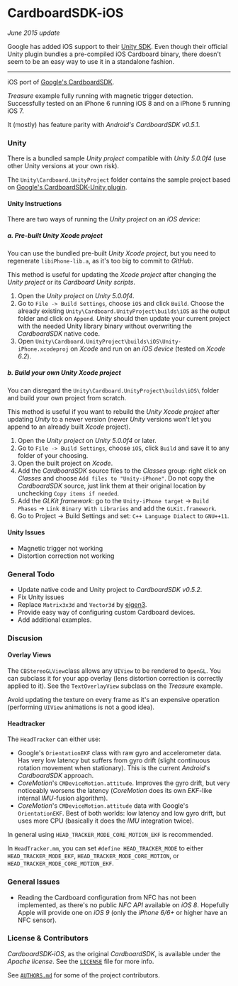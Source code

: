 CardboardSDK-iOS
===============

*June 2015 update*

Google has added iOS support to their [Unity SDK](https://www.google.com/get/cardboard/developers/). Even though their official Unity plugin bundles a pre-compiled iOS Cardboard binary, there doesn't seem to be an easy way to use it in a standalone fashion.

---

iOS port of  [Google's CardboardSDK](https://github.com/rsanchezsaez/cardboard-java).

*Treasure* example fully running with magnetic trigger detection. Successfully tested on an iPhone 6 running iOS 8 and on a iPhone 5 running iOS 7.

It (mostly) has feature parity with *Android's CardboardSDK v0.5.1*.

### Unity

There is a bundled sample *Unity project* compatible with *Unity 5.0.0f4* (use other Unity versions at your own risk).

The `Unity\Cardboard.UnityProject` folder contains the sample project based on [Google's CardboardSDK-Unity plugin](https://github.com/googlesamples/cardboard-unity).

#### Unity Instructions

There are two ways of running the *Unity project* on an *iOS device*:

##### a. Pre-built Unity Xcode project

You can use the bundled pre-built *Unity Xcode project*, but you need to regenerate `libiPhone-lib.a`, as it's too big to commit to *GitHub*.

This method is useful for updating the *Xcode project* after changing the *Unity project* or its *Cardboard Unity scripts*.

1. Open the *Unity project* on *Unity 5.0.0f4*.
2. Go to `File -> Build Settings`, choose `iOS` and click `Build`. Choose the already existing `Unity\Cardboard.UnityProject\builds\iOS` as the output folder and click on `Append`. *Unity* should then update your current project with the needed Unity library binary without overwriting the *CardboardSDK* native code.
4. Open `Unity\Cardboard.UnityProject\builds\iOS\Unity-iPhone.xcodeproj` on *Xcode* and run on an *iOS device* (tested on *Xcode 6.2*).
 
##### b. Build your own Unity Xcode project

You can disregard the `Unity\Cardboard.UnityProject\builds\iOS\` folder and build your own project from scratch.

This method is useful if you want to rebuild the *Unity Xcode project* after updating *Unity* to a newer version (newer *Unity* versions won't let you append to an already built *Xcode* project).

1. Open the *Unity project* on *Unity 5.0.0f4* or later.
2. Go to `File -> Build Settings`, choose `iOS`, click `Build` and save it to any folder of your choosing.
3. Open the built project on *Xcode*.
4. Add the *CardboardSDK* source files to the *Classes* group: right click on *Classes* and choose `Add files to "Unity-iPhone"`. Do not copy the *CardboardSDK* source, just link them at their original location by unchecking `Copy items if needed`.
5. Add the *GLKit framework*: go to the `Unity-iPhone target` -> `Build Phases` -> `Link Binary With Libraries` and add the `GLKit.framework`.
6. Go to Project -> Build Settings and set: `C++ Language Dialect` to `GNU++11`.

#### Unity Issues

- Magnetic trigger not working
- Distortion correction not working

### General Todo

- Update native code and Unity project to *CardboardSDK v0.5.2*. 
- Fix Unity issues
- Replace `Matrix3x3d` and `Vector3d` by [eigen3](http://eigen.tuxfamily.org/).
- Provide easy way of configuring custom Cardboard devices.
- Add additional examples.

### Discusion

#### Overlay Views

The `CBStereoGLView`class allows any `UIView` to be rendered to `OpenGL`. You can subclass it for your app overlay (lens distortion correction is correctly applied to it). See the `TextOverlayView` subclass on the *Treasure* example.

Avoid updating the texture on every frame as it's an expensive operation (performing `UIView` animations is not a good idea).

#### Headtracker

 The `HeadTracker` can either use:

- Google's `OrientationEKF` class with raw gyro and accelerometer data. Has very low latency but suffers from gyro drift (slight continuous rotation movement when stationary). This is the current *Android*'s *CardboardSDK* approach.
- *CoreMotion*'s `CMDeviceMotion.attitude`. Improves the gyro drift, but very noticeably worsens the latency (*CoreMotion* does its own *EKF*-like internal *IMU*-fusion algorithm).
- *CoreMotion*'s `CMDeviceMotion.attitude` data with Google's `OrientationEKF`. Best of both worlds: low latency and low gyro drift, but uses more CPU (basically it does the *IMU* integration twice).

In general using `HEAD_TRACKER_MODE_CORE_MOTION_EKF` is recommended. 

In `HeadTracker.mm`, you can set `#define HEAD_TRACKER_MODE` to either
`HEAD_TRACKER_MODE_EKF`,
`HEAD_TRACKER_MODE_CORE_MOTION`, or
` HEAD_TRACKER_MODE_CORE_MOTION_EKF`.

### General Issues

- Reading the Cardboard configuration from NFC has not been implemented, as there's no public *NFC API* available on *iOS 8*. Hopefully Apple will provide one on *iOS 9* (only the *iPhone 6/6+* or higher have an NFC sensor).


### License & Contributors

*CardboardSDK-iOS*, as the original *CardboardSDK*, is available under the *Apache license*. See the [`LICENSE`](./LICENSE) file for more info.

See  [`AUTHORS.md`](./AUTHORS.md) for some of the project contributors.

